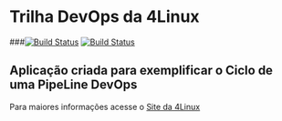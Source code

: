 # Trilha DevOps da 4Linux

<!-- Altere a Flag abaixo com sua URL do Travis -->
###[![Build Status](https://travis-ci.org/xelaboy/DevOpsLab-HelloWorld.svg?branch=master)](https://travis-ci.org/xelaboy/DevOpsLab-HelloWorld)
[![Build Status](https://travis-ci.org/xelaboy/DevOpsLab-HelloWorld.svg?branch=master)](https://travis-ci.org/xelaboy/DevOpsLab-HelloWorld)
###

## Aplicação criada para exemplificar o Ciclo de uma PipeLine DevOps


Para maiores informações acesse o [Site da 4Linux](https://www.4linux.com.br/cursos/devops)
